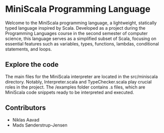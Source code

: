 # MiniScala Programming Language
Welcome to the MiniScala programming language, a lightweight, statically typed language inspired by Scala. Developed as a project during the Programming Languages course in the second semester of computer science, this language serves as a simplified subset of Scala, focusing on essential features such as variables, types, functions, lambdas, conditional statements, and loops.

## Explore the code
The main files for the MiniScala interpreter are located in the src/miniscala directory. Notably, Interpreter.scala and TypeChecker.scala play crucial roles in the project.
The /examples folder contains .s files, which are MiniScala code snippets ready to be interpreted and executed.

## Contributors
* Niklas Aavad
* Mads Sønderstrup-Jensen
